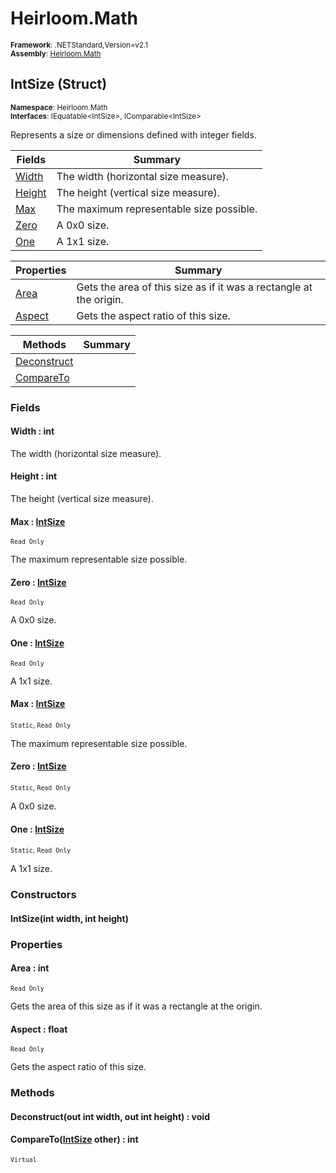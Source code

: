 # Heirloom.Math

<small>**Framework**: .NETStandard,Version=v2.1</small>  
<small>**Assembly**: [Heirloom.Math](../heirloom.math/heirloom.math.md)</small>  

## IntSize (Struct)
<small>**Namespace**: Heirloom.Math</sub></small>  
<small>**Interfaces**: IEquatable\<IntSize>, IComparable\<IntSize></small>  

Represents a size or dimensions defined with integer fields.

| Fields | Summary |
|-------|---------|
| [Width](#WID68924896) | The width (horizontal size measure). |
| [Height](#HEIE098AAEB) | The height (vertical size measure). |
| [Max](#MAXD4DA94E4) | The maximum representable size possible. |
| [Zero](#ZERC7D5C0B8) | A 0x0 size. |
| [One](#ONE62466566) | A 1x1 size. |

| Properties | Summary |
|------------|---------|
| [Area](#ARE9F5286F) | Gets the area of this size as if it was a rectangle at the origin. |
| [Aspect](#ASP31635C5A) | Gets the aspect ratio of this size. |

| Methods | Summary |
|---------|---------|
| [Deconstruct](#DEC55B0AADE) |  |
| [CompareTo](#COM6326355B) |  |

### Fields

#### <a name="WID68924896"></a>Width : int

The width (horizontal size measure).

#### <a name="HEIE098AAEB"></a>Height : int

The height (vertical size measure).

#### <a name="MAXD4DA94E4"></a>Max : [IntSize](heirloom.math.intsize.md)
<small>`Read Only`</small>

The maximum representable size possible.

#### <a name="ZERC7D5C0B8"></a>Zero : [IntSize](heirloom.math.intsize.md)
<small>`Read Only`</small>

A 0x0 size.

#### <a name="ONE62466566"></a>One : [IntSize](heirloom.math.intsize.md)
<small>`Read Only`</small>

A 1x1 size.

#### <a name="MAXD4DA94E4"></a>Max : [IntSize](heirloom.math.intsize.md)
<small>`Static`, `Read Only`</small>

The maximum representable size possible.

#### <a name="ZERC7D5C0B8"></a>Zero : [IntSize](heirloom.math.intsize.md)
<small>`Static`, `Read Only`</small>

A 0x0 size.

#### <a name="ONE62466566"></a>One : [IntSize](heirloom.math.intsize.md)
<small>`Static`, `Read Only`</small>

A 1x1 size.

### Constructors

#### IntSize(int width, int height)

### Properties

#### <a name="ARE9F5286F"></a>Area : int

<small>`Read Only`</small>

Gets the area of this size as if it was a rectangle at the origin.

#### <a name="ASP31635C5A"></a>Aspect : float

<small>`Read Only`</small>

Gets the aspect ratio of this size.

### Methods

#### <a name="DEC55B0AADE"></a>Deconstruct(out int width, out int height) : void



#### <a name="COM6326355B"></a>CompareTo([IntSize](heirloom.math.intsize.md) other) : int

<small>`Virtual`</small>


